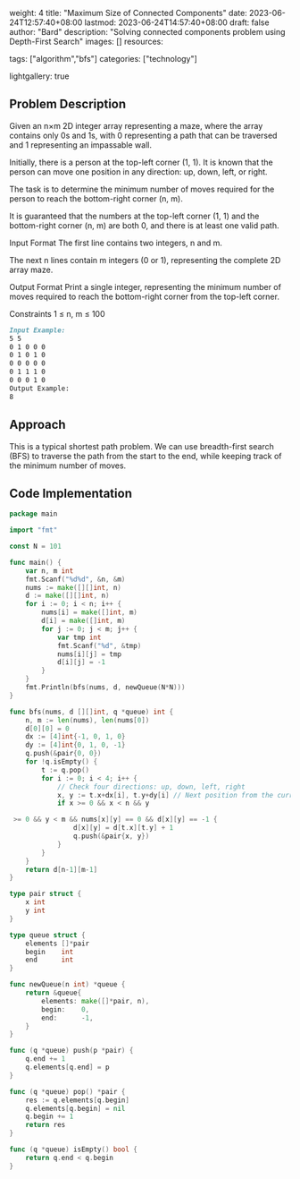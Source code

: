 weight: 4
title: "Maximum Size of Connected Components"
date: 2023-06-24T12:57:40+08:00
lastmod: 2023-06-24T14:57:40+08:00
draft: false
author: "Bard"
description: "Solving connected components problem using Depth-First Search"
images: []
resources:

tags: ["algorithm","bfs"]
categories: ["technology"]

lightgallery: true

## Problem Description

Given an n×m 2D integer array representing a maze, where the array contains only 0s and 1s, with 0 representing a path that can be traversed and 1 representing an impassable wall.

Initially, there is a person at the top-left corner (1, 1). It is known that the person can move one position in any direction: up, down, left, or right.

The task is to determine the minimum number of moves required for the person to reach the bottom-right corner (n, m).

It is guaranteed that the numbers at the top-left corner (1, 1) and the bottom-right corner (n, m) are both 0, and there is at least one valid path.

Input Format
The first line contains two integers, n and m.

The next n lines contain m integers (0 or 1), representing the complete 2D array maze.

Output Format
Print a single integer, representing the minimum number of moves required to reach the bottom-right corner from the top-left corner.

Constraints
1 ≤ n, m ≤ 100

```markdown
Input Example:
5 5
0 1 0 0 0
0 1 0 1 0
0 0 0 0 0
0 1 1 1 0
0 0 0 1 0
Output Example:
8
```

## Approach

This is a typical shortest path problem. We can use breadth-first search (BFS) to traverse the path from the start to the end, while keeping track of the minimum number of moves.

## Code Implementation

```go
package main

import "fmt"

const N = 101

func main() {
	var n, m int
	fmt.Scanf("%d%d", &n, &m)
	nums := make([][]int, n)
	d := make([][]int, n)
	for i := 0; i < n; i++ {
		nums[i] = make([]int, m)
		d[i] = make([]int, m)
		for j := 0; j < m; j++ {
			var tmp int
			fmt.Scanf("%d", &tmp)
			nums[i][j] = tmp
			d[i][j] = -1
		}
	}
	fmt.Println(bfs(nums, d, newQueue(N*N)))
}

func bfs(nums, d [][]int, q *queue) int {
	n, m := len(nums), len(nums[0])
	d[0][0] = 0
	dx := [4]int{-1, 0, 1, 0}
	dy := [4]int{0, 1, 0, -1}
	q.push(&pair{0, 0})
	for !q.isEmpty() {
		t := q.pop()
		for i := 0; i < 4; i++ {
			// Check four directions: up, down, left, right
			x, y := t.x+dx[i], t.y+dy[i] // Next position from the current position
			if x >= 0 && x < n && y

 >= 0 && y < m && nums[x][y] == 0 && d[x][y] == -1 {
				d[x][y] = d[t.x][t.y] + 1
				q.push(&pair{x, y})
			}
		}
	}
	return d[n-1][m-1]
}

type pair struct {
	x int
	y int
}

type queue struct {
	elements []*pair
	begin    int
	end      int
}

func newQueue(n int) *queue {
	return &queue{
		elements: make([]*pair, n),
		begin:    0,
		end:      -1,
	}
}

func (q *queue) push(p *pair) {
	q.end += 1
	q.elements[q.end] = p
}

func (q *queue) pop() *pair {
	res := q.elements[q.begin]
	q.elements[q.begin] = nil
	q.begin += 1
	return res
}

func (q *queue) isEmpty() bool {
	return q.end < q.begin
}
```
